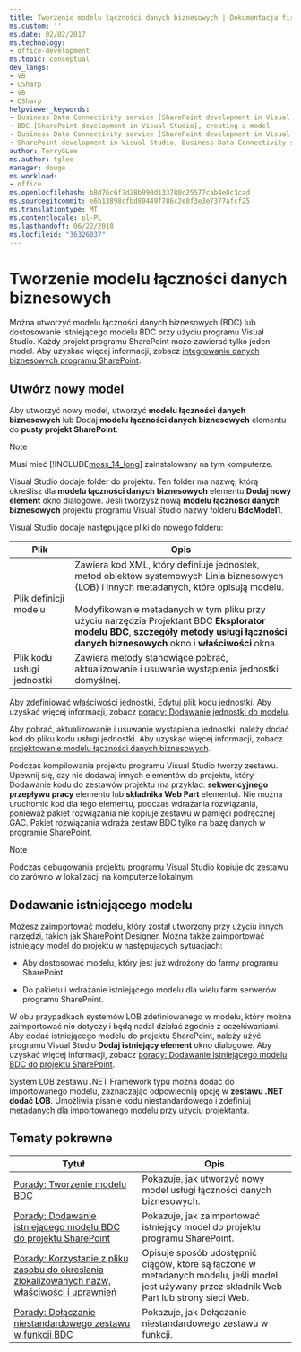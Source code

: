 ```yaml
---
title: Tworzenie modelu łączności danych biznesowych | Dokumentacja firmy Microsoft
ms.custom: ''
ms.date: 02/02/2017
ms.technology:
- office-development
ms.topic: conceptual
dev_langs:
- VB
- CSharp
- VB
- CSharp
helpviewer_keywords:
- Business Data Connectivity service [SharePoint development in Visual Studio], model
- BDC [SharePoint development in Visual Studio], creating a model
- Business Data Connectivity service [SharePoint development in Visual Studio], creating a model
- SharePoint development in Visual Studio, Business Data Connectivity service
author: TerryGLee
ms.author: tglee
manager: douge
ms.workload:
- office
ms.openlocfilehash: b8d76c6f7d28b990d133780c25577cab4e8c3cad
ms.sourcegitcommit: e6b13898cfbd89449f786c2e8f3e3e7377afcf25
ms.translationtype: MT
ms.contentlocale: pl-PL
ms.lasthandoff: 06/22/2018
ms.locfileid: "36326037"
---
```

# <a name="create-a-business-data-connectivity-model"></a>Tworzenie modelu łączności danych biznesowych
  Można utworzyć modelu łączności danych biznesowych (BDC) lub dostosowanie istniejącego modelu BDC przy użyciu programu Visual Studio. Każdy projekt programu SharePoint może zawierać tylko jeden model. Aby uzyskać więcej informacji, zobacz [integrowanie danych biznesowych programu SharePoint](../sharepoint/integrating-business-data-into-sharepoint.md).  
  
## <a name="create-a-new-model"></a>Utwórz nowy model
 Aby utworzyć nowy model, utworzyć **modelu łączności danych biznesowych** lub Dodaj **modelu łączności danych biznesowych** elementu do **pusty projekt SharePoint**.  
  
> [!NOTE]  
>  Musi mieć [!INCLUDE[moss_14_long](../sharepoint/includes/moss-14-long-md.md)] zainstalowany na tym komputerze.  
  
 Visual Studio dodaje folder do projektu. Ten folder ma nazwę, którą określisz dla **modelu łączności danych biznesowych** elementu **Dodaj nowy element** okno dialogowe. Jeśli tworzysz nową **modelu łączności danych biznesowych** projektu programu Visual Studio nazwy folderu **BdcModel1**.  
  
 Visual Studio dodaje następujące pliki do nowego folderu:  
  
|Plik|Opis|  
|----------|-----------------|  
|Plik definicji modelu|Zawiera kod XML, który definiuje jednostek, metod obiektów systemowych Linia biznesowych (LOB) i innych metadanych, które opisują modelu.<br /><br /> Modyfikowanie metadanych w tym pliku przy użyciu narzędzia Projektant BDC **Eksplorator modelu BDC**, **szczegóły metody usługi łączności danych biznesowych** okno i **właściwości** okna.|  
|Plik kodu usługi jednostki|Zawiera metody stanowiące pobrać, aktualizowanie i usuwanie wystąpienia jednostki domyślnej.|  
  
 Aby zdefiniować właściwości jednostki, Edytuj plik kodu jednostki. Aby uzyskać więcej informacji, zobacz [porady: Dodawanie jednostki do modelu](../sharepoint/how-to-add-an-entity-to-a-model.md).  
  
 Aby pobrać, aktualizowanie i usuwanie wystąpienia jednostki, należy dodać kod do pliku kodu usługi jednostki. Aby uzyskać więcej informacji, zobacz [projektowanie modelu łączności danych biznesowych](../sharepoint/designing-a-business-data-connectivity-model.md).  
  
 Podczas kompilowania projektu programu Visual Studio tworzy zestawu. Upewnij się, czy nie dodawaj innych elementów do projektu, który Dodawanie kodu do zestawów projektu (na przykład: **sekwencyjnego przepływu pracy** elementu lub **składnika Web Part** elementu). Nie można uruchomić kod dla tego elementu, podczas wdrażania rozwiązania, ponieważ pakiet rozwiązania nie kopiuje zestawu w pamięci podręcznej GAC.  Pakiet rozwiązania wdraża zestaw BDC tylko na bazę danych w programie SharePoint.  
  
> [!NOTE]  
>  Podczas debugowania projektu programu Visual Studio kopiuje do zestawu do zarówno w lokalizacji na komputerze lokalnym.  
  
## <a name="add-an-existing-model"></a>Dodawanie istniejącego modelu
 Możesz zaimportować modelu, który został utworzony przy użyciu innych narzędzi, takich jak SharePoint Designer. Można także zaimportować istniejący model do projektu w następujących sytuacjach:  
  
-   Aby dostosować modelu, który jest już wdrożony do farmy programu SharePoint.  
  
-   Do pakietu i wdrażanie istniejącego modelu dla wielu farm serwerów programu SharePoint.  
  
 W obu przypadkach systemów LOB zdefiniowanego w modelu, który można zaimportować nie dotyczy i będą nadal działać zgodnie z oczekiwaniami. Aby dodać istniejącego modelu do projektu SharePoint, należy użyć programu Visual Studio **Dodaj istniejący element** okno dialogowe. Aby uzyskać więcej informacji, zobacz [porady: Dodawanie istniejącego modelu BDC do projektu SharePoint](../sharepoint/how-to-add-an-existing-bdc-model-file-to-a-sharepoint-project.md).  
  
 System LOB zestawu .NET Framework typu można dodać do importowanego modelu, zaznaczając odpowiednią opcję w **zestawu .NET dodać LOB**. Umożliwia pisanie kodu niestandardowego i zdefiniuj metadanych dla importowanego modelu przy użyciu projektanta.  
  
## <a name="related-topics"></a>Tematy pokrewne
  
|Tytuł|Opis|  
|-----------|-----------------|  
|[Porady: Tworzenie modelu BDC](../sharepoint/how-to-create-a-bdc-model.md)|Pokazuje, jak utworzyć nowy model usługi łączności danych biznesowych.|  
|[Porady: Dodawanie istniejącego modelu BDC do projektu SharePoint](../sharepoint/how-to-add-an-existing-bdc-model-file-to-a-sharepoint-project.md)|Pokazuje, jak zaimportować istniejący model do projektu programu SharePoint.|  
|[Porady: Korzystanie z pliku zasobu do określania zlokalizowanych nazw, właściwości i uprawnień](../sharepoint/how-to-use-a-resource-file-to-specify-localized-names-properties-and-permissions.md)|Opisuje sposób udostępnić ciągów, które są łączone w metadanych modelu, jeśli model jest używany przez składnik Web Part lub strony sieci Web.|  
|[Porady: Dołączanie niestandardowego zestawu w funkcji BDC](../sharepoint/how-to-include-a-custom-assembly-in-a-bdc-feature.md)|Pokazuje, jak Dołączanie niestandardowego zestawu w funkcji.|  
  
 
